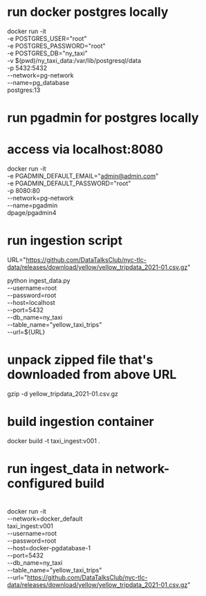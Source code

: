 # run docker postgres locally
docker run -it \
 -e POSTGRES_USER="root" \
 -e POSTGRES_PASSWORD="root" \
 -e POSTGRES_DB="ny_taxi" \
 -v $(pwd)/ny_taxi_data:/var/lib/postgresql/data \
 -p 5432:5432 \
 --network=pg-network \
 --name=pg_database \
 postgres:13

# run pgadmin for postgres locally
# access via localhost:8080

docker run -it \
   -e PGADMIN_DEFAULT_EMAIL="admin@admin.com" \
   -e PGADMIN_DEFAULT_PASSWORD="root" \
   -p 8080:80 \
   --network=pg-network \
   --name=pgadmin \
   dpage/pgadmin4


# run ingestion script
URL="https://github.com/DataTalksClub/nyc-tlc-data/releases/download/yellow/yellow_tripdata_2021-01.csv.gz"

python ingest_data.py \
  --username=root \
  --password=root \
  --host=localhost \
  --port=5432 \
  --db_name=ny_taxi \
  --table_name="yellow_taxi_trips" \
  --url=${URL}


# unpack zipped file that's downloaded from above URL
gzip -d yellow_tripdata_2021-01.csv.gz

# build ingestion container
docker build -t taxi_ingest:v001 .

# run ingest_data in network-configured build
#
docker run -it \
  --network=docker_default \
  taxi_ingest:v001 \
  --username=root \
  --password=root \
  --host=docker-pgdatabase-1 \
  --port=5432 \
  --db_name=ny_taxi \
  --table_name="yellow_taxi_trips" \
  --url="https://github.com/DataTalksClub/nyc-tlc-data/releases/download/yellow/yellow_tripdata_2021-01.csv.gz"